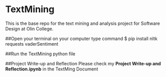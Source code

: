 # TextMining

This is the base repo for the text mining and analysis project for Software Design at Olin College.

##Open your terminal on your computer
type command $ pip install nltk requests vaderSentiment

##Run the TextMining python file


##Project Write-up and Reflection
Please check my **Project Write-up and Reflection.ipynb** in the TextMing Document
